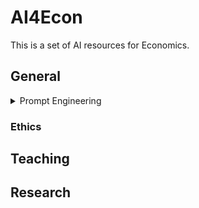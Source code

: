 # AI4Econ

This is a set of AI resources for Economics.

## General
<details>
  <summary>Prompt Engineering</summary>
  
  

[Prompt Engineering Guide (promptingguide.ai)](https://www.promptingguide.ai/ "https://www.promptingguide.ai/")

[Learn Prompting: Your Guide to Communicating with AI](https://learnprompting.org/ "https://learnprompting.org/")

[Complete Prompt Engineering Course ](https://www.promptengineering.org/learn/ "https://www.promptengineering.org/learn/")

[DLAI - Learning Platform (deeplearning.ai)](https://learn.deeplearning.ai/ "https://learn.deeplearning.ai/")

[microsoft/prompts-for-edu (github.com)](https://github.com/microsoft/prompts-for-edu "https://github.com/microsoft/prompts-for-edu")

</details>



### Ethics

## Teaching

## Research
